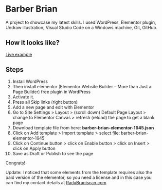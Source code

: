 # Barber Brian
A project to showcase my latest skills. I used WordPress, Elementor plugin, Undraw illustration, Visual Studio Code on a Windows machine, Git, GitHub.

## How it looks like?
[Live example](https://radubraniscan.com/barber-brian-test-page/)

## Steps
1. Install WordPress
2. Then install elementor (Elementor Website Builder – More than Just a Page Builder) free plugin in WordPress 
3. Activate it.
4. Press all Skip links (right button)
5. Add a new page and edit with Elementor
6. Go to Site Settings > Layout > (scroll down) Default Page Layout >
change to Elementor Canvas > refresh (reload) the page to get a blank
page 
7. Download template file from here: **barber-brian-elementor-1645.json**
8. Click on Add template > Import template > select file: barber-brian-elementor-1645
9. Click on Continue button > click on Enable button > click on Insert >
click on Apply button
10. Save as Draft or Publish to see the page

Congrats!

Update: I noticed that some elements from the template requires also
the paid version of the elementor, so you need a license and in this
case you can find my contact details at [RaduBraniscan.com](https://radubraniscan.com/).